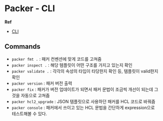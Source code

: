 # Packer - CLI

**Ref**

* [CLI](https://www.packer.io/docs/commands)

## Commands

* `packer fmt .` : 패커 컨벤션에 맞게 코드를 고쳐줌
* `packer inspect .` : 해당 템플릿이 어떤 구조를 가지고 있는지 확인
* `packer validate .` : 각각의 속성의 타입이 타당한지 확인 등, 템플릿이 valid한지 확인
* `packer version` : 패커 버전 출력
* `packer fix` : 패커가 버전 업데이트가 되면서 패커 문법이 조금씩 개선이 되는데 그것을 자동으로 고쳐줌
* `packer hcl2_upgrade` : JSON 템플릿으로 사용하던 패커를 HCL 코드로 바꿔줌
* `packer console` : 패커에서 쓰이고 있는 HCL 문법을 간단하게 expression으로 테스트해볼 수 있다.
